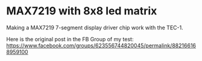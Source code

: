 <h1>MAX7219 with 8x8 led matrix</h1>

Making a MAX7219 7-segment display driver chip work with the TEC-1.

Here is the original post in the FB Group of my test:
https://www.facebook.com/groups/623556744820045/permalink/882166168959100
